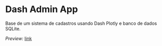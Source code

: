 # Dash Admin App

Base de um sistema de cadastros usando Dash Plotly e banco de dados SQLite.

*Preview:* [link](https://drive.google.com/file/d/1K-TXPQ5IaQytGDWGcQX-RcsKvo5SL4h9/view?usp=share_link)
